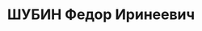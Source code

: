 ---
title: ШУБИН Федор Иринеевич
description: "народився 09.04.1900, в с.Істолочна Верховожського району Північної\
  \ області, росіянин, освіта середня.. \n  Проживав м.Херсон, вул. Перекопська,33.\
  \ \n  Заарештований 28.07.1937 року. Звинувачення: участь у диверсійно-шкідницькій\
  \ організації. \n  Верховним судом СРСР 08.12.1937 засуджений до найвищої міри покарання-розстрілу\
  \ з конфіскацією майна. \n  Реабілітований 15.02.1958 Верховним судом СРСР."
---
